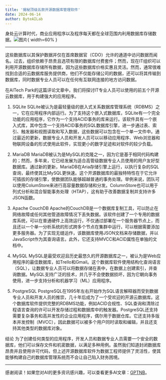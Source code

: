 ```yaml
---
title: '揭秘顶级五款开源数据库管理软件'
date: 2024-06-14
author: ByteAILab
---
```


身处云计算时代，商业应用程序以及程序每天都在全球范围内利用数据库存储数据。![图片](https://ai-techpark.com/wp-content/uploads/2024/06/dbms-960x540.jpg){ width=60% }

---
这些数据库以其保护数据并仅在首席数据官（CDO）允许的通道中访问数据而闻名。过去，组织依赖于昂贵且选项有限的数据库付费套件；然而，现在IT组织可以利用开源数据库存储所有数据，因为这些数据库价格实惠且灵活。然而，通常很难找到合适的云数据库服务提供商，他们不仅能存储公司的数据，还可以将其传输到数据库，同时数据专业人员可以在任何有互联网连接的地方访问数据。

在AITech Park的这篇评论文章中，我们将探讨IT专业人员可以使用的前五个开源云数据库，用于构建强大的应用程序。

1. SQLite
SQLite被认为是最轻量级的嵌入式关系数据库管理系统（RDBMS）之一，它在应用程序内部运行。为了支持这个嵌入式数据库，SQLite有一个完全功能的应用程序，它作为一个支持ACID事务的库来运行。该软件具有一个嵌入式库，其中包含一个支持ACID事务的SQL数据库引擎，进一步通过表、索引、触发器和视图读取和写入数据，这些数据可以包含在一个单一文件中。通过最近的更新，数据专业人员和开发人员可以以移动应用程序、Web浏览器和物联网设备的形式使用此软件，实现更小的数字足迹和对软件的较少负载。

2. MariaDB
MariaDB被认为是MySQL的克隆之一，因为它是基于相同代码构建的；然而，多年来，它已经发展为适合高管级数据专业人员使用的用户友好型数据库。通过新的更新，MariaDB在Aria存储引擎上运行，以执行复杂的SQL查询，最终使其比MySQL更快速。这个开源数据库的最独特特性在于它允许可插拔的存储引擎，使数据团队能够超越普通的事务处理。举例来说，团队可以使用ColumStore来进行高容量数据存储和分发。ColumnStore也可以用于列式分析和混合智能事务处理（HTAP），这有助于改善数据复制并支持许多JSON函数。

3. Apache CouchDB
Apache的CouchDB是一个数据库复制工具，可以防止在网络故障或任何其他管道故障情况下丢失数据。该软件创建了一个专用的数据库系统，可以在普通硬件上高效运行，不仅通过部署在一个服务器节点上，而且还以一个单一分析系统的形式跨多个节点在集群中运行，可以根据需要添加更多服务器。为了实现无缝运作，该数据库使用JSON文档来存储数据，并以JavaScript作为其查询语言。此外，它还支持MVCC和ACID属性在单独的文档中。

4. MySQL
MySQL是最受欢迎且历史最悠久的开源数据库之一，被认为是Web应用程序的最佳数据库，如Trello和Gmail。这个数据库软件使用结构化查询语言（SQL），让数据专业人员可以将数据存储在表中，在数据上创建索引，并查询数据。MySQL支持广泛的技术，并几乎不会使数据损坏，因为它朝向事务使用，进一步支持分析和机器学习（ML）应用程序。

5. PostgreSQL
PostgreSQL在1995年左右开始作为SQL语言解释器而受到数据专业人员和开发人员的推崇，几十年后成为了一个受欢迎的开源云数据库。这个数据库软件提供完整的RDBMS功能，例如ACID合规性、SQL查询和清除过程语言查询的许可以开发存储过程和数据库中的触发器。PostgreSQL还支持需要复杂事务和高并发性的企业应用程序，偶尔用于数据仓库。它还支持多版本并发控制（MVCC），因此数据可以被多个用户同时读取和编辑，并且还支持其他类型的数据库对象。

结论
为了创建任何类型的应用程序，开发人员和数据专业人员需要一个安全的数据库，他们可以保存文件和机密数据，以满足多种用例。虽然我们知道封闭数据库昂贵并且使用许可代码，但上述开源数据库软件为数据工程师提供了灵活性，使其能够构建自己的数据库管理系统而不会让自己陷入财务困境。

---
感谢阅读！如果您对AI的更多资讯感兴趣，可以查看更多AI文章：[GPTNB](https://gptnb.com)。